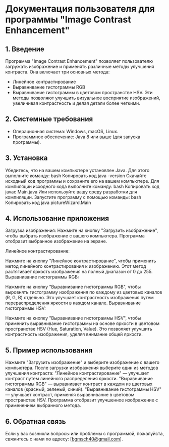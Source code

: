 # Документация пользователя для программы "Image Contrast Enhancement"
## 1. Введение
Программа "Image Contrast Enhancement" позволяет пользователю загружать изображение и применять различные методы улучшения контраста. 
Она включает три основных метода:
- Линейное контрастирование
- Выравнивание гистограммы RGB
- Выравнивание гистограммы в цветовом пространстве HSV.
Эти методы позволяют улучшить визуальное восприятие изображений, увеличивая контрастность и делая детали более четкими.

## 2. Системные требования
- Операционная система: Windows, macOS, Linux.
- Программное обеспечение: Java 8 или выше (для запуска программы).
## 3. Установка
Убедитесь, что на вашем компьютере установлен Java. Для этого выполните команду:
bash
Копировать код
java -version
Скачайте исходный код программы и сохраните его на вашем компьютере.
Для компиляции исходного кода выполните команду:
bash
Копировать код
javac Main.java
Или используйте вашу среду разработки для компиляции.
Запустите программу с помощью команды:
bash
Копировать код
java pictureWizard.Main
## 4. Использование приложения
Загрузка изображения: Нажмите на кнопку "Загрузить изображение", чтобы выбрать изображение с вашего компьютера.
Программа отобразит выбранное изображение на экране.

Линейное контрастирование:

Нажмите на кнопку "Линейное контрастирование", чтобы применить метод линейного контрастирования к изображению. Этот метод растягивает яркость изображения на полный диапазон от 0 до 255.
Выравнивание гистограммы RGB:

Нажмите на кнопку "Выравнивание гистограммы RGB", чтобы выровнять гистограмму изображения по каждому из цветовых каналов (R, G, B) отдельно. Это улучшает контрастность изображения путем перераспределения яркости в каждом канале.
Выравнивание гистограммы HSV:

Нажмите на кнопку "Выравнивание гистограммы HSV", чтобы применить выравнивание гистограммы на основе яркости в цветовом пространстве HSV (Hue, Saturation, Value). Это позволяет улучшить контрастность изображения, уделяя внимание общей яркости.
## 5. Пример использования
Нажмите "Загрузить изображение" и выберите изображение с вашего компьютера.
После загрузки изображения выберите один из методов улучшения контраста:
"Линейное контрастирование" — улучшает контраст путем линейного распределения яркости.
"Выравнивание гистограммы RGB" — выравнивает контраст в каждом из цветовых каналов (красный, зеленый, синий).
"Выравнивание гистограммы HSV" — улучшает контраст, применяя выравнивание в цветовом пространстве HSV.
Программа отобразит улучшенное изображение с применением выбранного метода.
## 6. Обратная связь
Если у вас возникли вопросы или проблемы с программой, пожалуйста, свяжитесь с нами по адресу: [bgmsch40@gmail.com].
